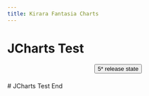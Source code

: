 ```yaml
---
title: Kirara Fantasia Charts
---
```


# JCharts Test
<script src="https://cdnjs.cloudflare.com/ajax/libs/Chart.js/2.9.3/Chart.min.js"></script>
<script src="assets/js/KiraraStats.js"></script>
<div style="text-align:center">
	<button id="button1">5* release state</button>
</div>
<div style="width: 100%; margin: 20px auto;">
	<canvas id="myChart"></canvas>
</div>
# JCharts Test End